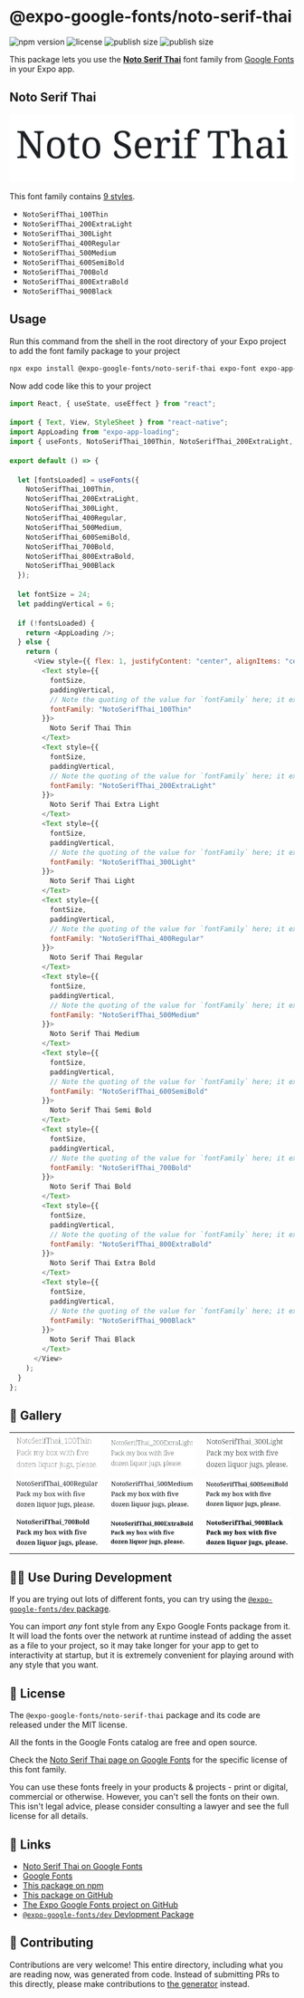 # @expo-google-fonts/noto-serif-thai

![npm version](https://flat.badgen.net/npm/v/@expo-google-fonts/noto-serif-thai)
![license](https://flat.badgen.net/github/license/expo/google-fonts)
![publish size](https://flat.badgen.net/packagephobia/install/@expo-google-fonts/noto-serif-thai)
![publish size](https://flat.badgen.net/packagephobia/publish/@expo-google-fonts/noto-serif-thai)

This package lets you use the [**Noto Serif Thai**](https://fonts.google.com/specimen/Noto+Serif+Thai) font family from [Google Fonts](https://fonts.google.com/) in your Expo app.

## Noto Serif Thai

![Noto Serif Thai](./font-family.png)

This font family contains [9 styles](#-gallery).

- `NotoSerifThai_100Thin`
- `NotoSerifThai_200ExtraLight`
- `NotoSerifThai_300Light`
- `NotoSerifThai_400Regular`
- `NotoSerifThai_500Medium`
- `NotoSerifThai_600SemiBold`
- `NotoSerifThai_700Bold`
- `NotoSerifThai_800ExtraBold`
- `NotoSerifThai_900Black`

## Usage

Run this command from the shell in the root directory of your Expo project to add the font family package to your project

```sh
npx expo install @expo-google-fonts/noto-serif-thai expo-font expo-app-loading
```

Now add code like this to your project

```js
import React, { useState, useEffect } from "react";

import { Text, View, StyleSheet } from "react-native";
import AppLoading from "expo-app-loading";
import { useFonts, NotoSerifThai_100Thin, NotoSerifThai_200ExtraLight, NotoSerifThai_300Light, NotoSerifThai_400Regular, NotoSerifThai_500Medium, NotoSerifThai_600SemiBold, NotoSerifThai_700Bold, NotoSerifThai_800ExtraBold, NotoSerifThai_900Black } from '@expo-google-fonts/noto-serif-thai';

export default () => {

  let [fontsLoaded] = useFonts({
    NotoSerifThai_100Thin, 
    NotoSerifThai_200ExtraLight, 
    NotoSerifThai_300Light, 
    NotoSerifThai_400Regular, 
    NotoSerifThai_500Medium, 
    NotoSerifThai_600SemiBold, 
    NotoSerifThai_700Bold, 
    NotoSerifThai_800ExtraBold, 
    NotoSerifThai_900Black
  });

  let fontSize = 24;
  let paddingVertical = 6;

  if (!fontsLoaded) {
    return <AppLoading />;
  } else {
    return (
      <View style={{ flex: 1, justifyContent: "center", alignItems: "center" }}>
        <Text style={{
          fontSize,
          paddingVertical,
          // Note the quoting of the value for `fontFamily` here; it expects a string!
          fontFamily: "NotoSerifThai_100Thin"
        }}>
          Noto Serif Thai Thin
        </Text>
        <Text style={{
          fontSize,
          paddingVertical,
          // Note the quoting of the value for `fontFamily` here; it expects a string!
          fontFamily: "NotoSerifThai_200ExtraLight"
        }}>
          Noto Serif Thai Extra Light
        </Text>
        <Text style={{
          fontSize,
          paddingVertical,
          // Note the quoting of the value for `fontFamily` here; it expects a string!
          fontFamily: "NotoSerifThai_300Light"
        }}>
          Noto Serif Thai Light
        </Text>
        <Text style={{
          fontSize,
          paddingVertical,
          // Note the quoting of the value for `fontFamily` here; it expects a string!
          fontFamily: "NotoSerifThai_400Regular"
        }}>
          Noto Serif Thai Regular
        </Text>
        <Text style={{
          fontSize,
          paddingVertical,
          // Note the quoting of the value for `fontFamily` here; it expects a string!
          fontFamily: "NotoSerifThai_500Medium"
        }}>
          Noto Serif Thai Medium
        </Text>
        <Text style={{
          fontSize,
          paddingVertical,
          // Note the quoting of the value for `fontFamily` here; it expects a string!
          fontFamily: "NotoSerifThai_600SemiBold"
        }}>
          Noto Serif Thai Semi Bold
        </Text>
        <Text style={{
          fontSize,
          paddingVertical,
          // Note the quoting of the value for `fontFamily` here; it expects a string!
          fontFamily: "NotoSerifThai_700Bold"
        }}>
          Noto Serif Thai Bold
        </Text>
        <Text style={{
          fontSize,
          paddingVertical,
          // Note the quoting of the value for `fontFamily` here; it expects a string!
          fontFamily: "NotoSerifThai_800ExtraBold"
        }}>
          Noto Serif Thai Extra Bold
        </Text>
        <Text style={{
          fontSize,
          paddingVertical,
          // Note the quoting of the value for `fontFamily` here; it expects a string!
          fontFamily: "NotoSerifThai_900Black"
        }}>
          Noto Serif Thai Black
        </Text>
      </View>
    );
  }
};
```

## 🔡 Gallery


||||
|-|-|-|
|![NotoSerifThai_100Thin](./NotoSerifThai_100Thin.ttf.png)|![NotoSerifThai_200ExtraLight](./NotoSerifThai_200ExtraLight.ttf.png)|![NotoSerifThai_300Light](./NotoSerifThai_300Light.ttf.png)||
|![NotoSerifThai_400Regular](./NotoSerifThai_400Regular.ttf.png)|![NotoSerifThai_500Medium](./NotoSerifThai_500Medium.ttf.png)|![NotoSerifThai_600SemiBold](./NotoSerifThai_600SemiBold.ttf.png)||
|![NotoSerifThai_700Bold](./NotoSerifThai_700Bold.ttf.png)|![NotoSerifThai_800ExtraBold](./NotoSerifThai_800ExtraBold.ttf.png)|![NotoSerifThai_900Black](./NotoSerifThai_900Black.ttf.png)||


## 👩‍💻 Use During Development

If you are trying out lots of different fonts, you can try using the [`@expo-google-fonts/dev` package](https://github.com/expo/google-fonts/tree/master/font-packages/dev#readme).

You can import _any_ font style from any Expo Google Fonts package from it. It will load the fonts over the network at runtime instead of adding the asset as a file to your project, so it may take longer for your app to get to interactivity at startup, but it is extremely convenient for playing around with any style that you want.


## 📖 License

The `@expo-google-fonts/noto-serif-thai` package and its code are released under the MIT license.

All the fonts in the Google Fonts catalog are free and open source.

Check the [Noto Serif Thai page on Google Fonts](https://fonts.google.com/specimen/Noto+Serif+Thai) for the specific license of this font family.

You can use these fonts freely in your products & projects - print or digital, commercial or otherwise. However, you can't sell the fonts on their own. This isn't legal advice, please consider consulting a lawyer and see the full license for all details.

## 🔗 Links

- [Noto Serif Thai on Google Fonts](https://fonts.google.com/specimen/Noto+Serif+Thai)
- [Google Fonts](https://fonts.google.com/)
- [This package on npm](https://www.npmjs.com/package/@expo-google-fonts/noto-serif-thai)
- [This package on GitHub](https://github.com/expo/google-fonts/tree/master/font-packages/noto-serif-thai)
- [The Expo Google Fonts project on GitHub](https://github.com/expo/google-fonts)
- [`@expo-google-fonts/dev` Devlopment Package](https://github.com/expo/google-fonts/tree/master/font-packages/dev)

## 🤝 Contributing

Contributions are very welcome! This entire directory, including what you are reading now, was generated from code. Instead of submitting PRs to this directly, please make contributions to [the generator](https://github.com/expo/google-fonts/tree/master/packages/generator) instead.
